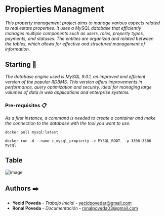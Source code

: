 # Propierties Managment

_This property management project aims to manage various aspects related to real estate properties. It uses a MySQL database that efficiently manages multiple components such as users, roles, property types, payments, and statuses. The entities are organized and related between the tables, which allows for effective and structured management of information._

## Starting 🚀

_The database engine used is MySQL 9.0.1, an improved and efficient version of the popular RDBMS. This version offers improvements in performance, query optimization and security, ideal for managing large volumes of data in web applications and enterprise systems._

### Pre-requisites 📋

_As a first instance, a command is needed to create a container and make the connection to the database with the tool you want to use._

```
docker pull mysql:latest
```

```
docker run -d --name c_mysql_propierty -e MYSQL_ROOT_ -p 3306:3306 mysql
```
## Table 
![image](https://github.com/user-attachments/assets/11d9289a-b319-4b8f-951f-b9c6d73f858c)

## Authors ✒️

* **Yecid Poveda** - *Trabajo Inicial* - yecidpovedar@gmail.com
* **Ronal Poveda** - *Documentación* - ronalpoveda03@gmail.com
